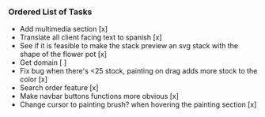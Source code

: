 ### Ordered List of Tasks

 - Add multimedia section [x]
 - Translate all client facing text to spanish [x]
 - See if it is feasible to make the stack preview an svg stack with the shape of the flower pot [x]
 - Get domain [ ]
 - Fix bug when there's <25 stock, painting on drag adds more stock to the color [x]
 - Search order feature [x]
 - Make navbar buttons functions more obvious [x]
 - Change cursor to painting brush? when hovering the painting section [x]
